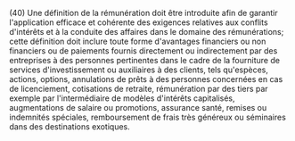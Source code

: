 (40) Une définition de la rémunération doit être introduite afin de garantir l'application efficace et cohérente des exigences relatives aux conflits d'intérêts et à la conduite des affaires dans le domaine des rémunérations; cette définition doit inclure toute forme d'avantages financiers ou non financiers ou de paiements fournis directement ou indirectement par des entreprises à des personnes pertinentes dans le cadre de la fourniture de services d'investissement ou auxiliaires à des clients, tels qu'espèces, actions, options, annulations de prêts à des personnes concernées en cas de licenciement, cotisations de retraite, rémunération par des tiers par exemple par l'intermédiaire de modèles d'intérêts capitalisés, augmentations de salaire ou promotions, assurance santé, remises ou indemnités spéciales, remboursement de frais très généreux ou séminaires dans des destinations exotiques.